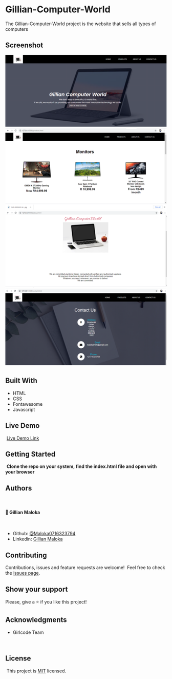 # Gillian-Computer-World
The Gillian-Computer-World project is the website that sells all types of computers

## Screenshot

![Page screenshot](Images/short1.PNG)
![Page screenshot](Images/shot2.PNG)
![Page screenshot](Images/shot4.PNG)
![Page screenshot](Images/shot3.PNG)
## Built With

- HTML
- CSS
- Fontawesome
- Javascript
  ​

## Live Demo

​
[Live Demo Link](https://github.com/Maloka0716323794/websites/blob/master/index.html)
​

## Getting Started

​
**Clone the repo on your system, find the index.html file and open with your browser**
​

## Authors
​
#### 👤 **Gillian Maloka**
​
- Github: [@Maloka0716323794](https://github.com/Maloka0716323794)
- Linkedin: [Gillian Maloka](https://www.linkedin.com/in/gillian-maloka-0b1284149/)


## Contributing

Contributions, issues and feature requests are welcome!
​
Feel free to check the [issues page](https://github.com/Maloka0716323794/websites/issues).
​

## Show your support

Please, give a ⭐️ if you like this project!
​

## Acknowledgments

- Girlcode Team

  ​
## License
​
This project is [MIT](lic.url) licensed.